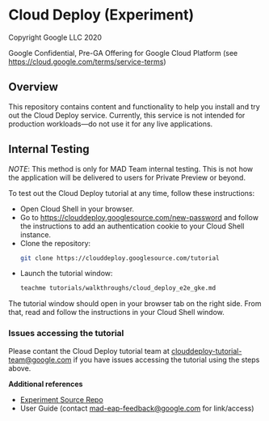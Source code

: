 # Cloud Deploy (Experiment)
Copyright Google LLC 2020

Google Confidential, Pre-GA Offering for Google Cloud Platform (see https://cloud.google.com/terms/service-terms)

## Overview

This repository contains content and functionality to help you install and try out the Cloud Deploy service. Currently, this service is not intended for production workloads—do not use it for any live applications.

## Internal Testing

_NOTE_: This method is only for MAD Team internal testing. This is not how the application will be delivered to users for Private Preview or beyond.

To test out the Cloud Deploy tutorial at any time, follow these instructions: 

* Open Cloud Shell in your browser.
* Go to https://clouddeploy.googlesource.com/new-password and follow the instructions to add an authentication cookie to your Cloud Shell instance.
* Clone the repository:
  ```bash
  git clone https://clouddeploy.googlesource.com/tutorial
  ```
* Launch the tutorial window:
  ```bash
  teachme tutorials/walkthroughs/cloud_deploy_e2e_gke.md
  ```

The tutorial window should open in your browser tab on the right side. From that, read and follow the instructions in your Cloud Shell window.

### Issues accessing the tutorial

Please contant the Cloud Deploy tutorial team at clouddeploy-tutorial-team@google.com if you have issues accessing the tutorial using the steps above.

**Additional references**
- [Experiment Source Repo](https://source.cloud.google.com/cloud-deploy-experiment/mcd-experiment/+/master:README.md)
- User Guide (contact mad-eap-feedback@google.com for link/access)
